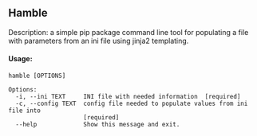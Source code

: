 ## Hamble
Description: a simple pip package command line tool for populating a file with parameters from an ini file
using jinja2 templating. 

#### Usage:
```
hamble [OPTIONS]

Options:
  -i, --ini TEXT     INI file with needed information  [required]
  -c, --config TEXT  config file needed to populate values from ini file into
                     [required]
  --help             Show this message and exit.